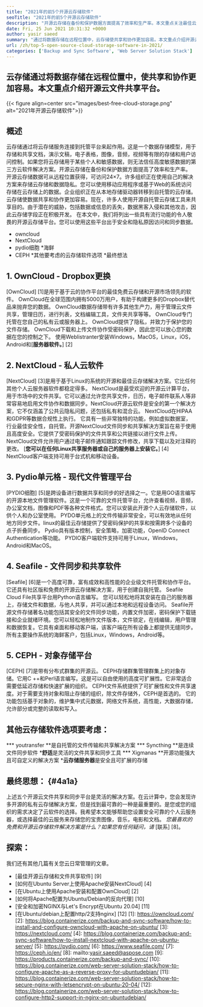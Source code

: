 ```yaml
---
title: "2021年的前5个开源云存储软件" 
seoTitle: "2021年的前5个开源云存储软件" 
description: "开源云存储在备份和保护数据方面提高了效率和生产率。本文重点关注最佳云存储应用程序" 
date: Fri, 25 Jun 2021 10:31:32 +0000
author: yasir saeed
summary: "通过将数据存储在远程位置中，云存储使共享和协作更加容易。本文重点介绍开源云文件共享平台。" 
url: /zh/top-5-open-source-cloud-storage-software-in-2021/
categories: ['Backup and Sync Software', 'Web Server Solution Stack']
---
```


## 云存储通过将数据存储在远程位置中，使共享和协作更加容易。本文重点介绍开源云文件共享平台。

{{< figure align=center src="images/best-free-cloud-storage.png" alt="2021年开源云存储软件">}}


## **概述**
云存储通过将云存储服务连接到托管平台来起作用。这是一个数据存储模型，用于存储和共享文档，演示文稿，电子表格，图像，音频，视频等有限的存储和用户访问控制。如果您将云存储用于某些个人和敏感数据，则无法信任高度敏感数据的第三方云软件解决方案。开源云存储在备份和保护数据方面提高了效率和生产率。
开源云存储数据可从远程位置获得，可访问24×7。许多组织正在使用自己的解决方案来存储云存储和数据隐私。您可以使用移动应用程序或基于Web的系统访问存储在云存储上的数据。企业组织正在从本地存储驱动器转移到自托管的云存储。云存储使数据共享和协作更加容易。现在，许多人使用开源自托管云存储工具来共享目的。由于潜在的威胁，包括数据或信息的丢失，数据黑客入侵和其他攻击，因此云存储字段正在积极开发。
在本文中，我们将列出一些具有流行功能的令人敬畏的开源云存储平台。您可以使用这些平台出于安全和隐私原因访问和同步数据。
  * owncloud
  * NextCloud
  * pydio细胞
  *海鲜
  * CEPH
  *其他要考虑的云存储软件选项
  *最终想法

## 1. OwnCloud  -  Dropbox更换
[OwnCloud] [1]是用于基于云的协作平台的最佳免费云存储和开源市场领先的软件。 OwnCloud在全球范围内拥有5000万用户，有助于构建更多的Dropbox替代品来抛弃您的数据。 OwnCloud数据存储带有许多其他生产力，用于管理云文件共享，管理日历，进行列表，文档编辑工具，文件夹共享等等。 OwnCloud专门托管在您自己的私有云或服务器上。 OwnCloud提供了隐私，并致力于保护您的文件存储。 OwnCloud下载和上传文件协作受密码保护，因此您可以放心您的数据在您的控制之下。
使用Weblistranter安装Windows，MacOS，Linux，iOS，Android和[**服务器软件。**] [2]

## 2. NextCloud  - 私人云软件
[NextCloud] [3]是用于基于Linux的系统的开源和最佳云存储解决方案。它比任何其他个人云服务器软件都稳定得多。 NextCloud是最受欢迎的开源云计算平台，用于市场中的文件共享。它可以通过允许您共享文件，日历，电子邮件联系人等非常容易地启用文件协作和数据同步。NextCloud开源云软件是安全的第一个解决方案，它不仅涵盖了公共云隐私问题，还包括私有和混合云。 NextCloud在HIPAA和GDPR等数据合规性上执行。
它具有一些非常独特的功能，例如虚拟数据室，行业最佳安全性，自托管。开源NextCloud文件同步和共享解决方案旨在易于使用且高度安全。它提供了受密码保护的文件共享和公共链接以进行文件上传。 NextCloud文件允许用户通过电子邮件通知跟踪文件修改，共享下载以及对注释的更改。 [**您可以在任何Linux共享服务器或自己的服务器上安装它。**] [4]
NextCloud客户端支持可用于台式机和移动设备。

## 3. Pydio单元格 - 现代文件管理平台
[PYDIO细胞] [5]是跨设备进行数据共享和同步的好选择之一。它是用GO语言编写的开源本地文件管理软件。这是一个可靠的文件托管平台，允许查看视频，音频，办公室文档，图像和PDF等各种文件格式。您可以安装此开源个人云存储软件，以供个人和办公室使用。 PYDO单元格上的文件传输非常安全，可以有效地从任何地方同步文件。linux的最佳云存储提供了受密码保护的共享和按需跨多个设备的点子折叠同步。 Pydio具有版本控制，安全策略，加密功能，OpenID Connect Authentication等功能。
PYDIO客户端软件支持可用于Linux，Windows，Android和MacOS。

## 4. Seafile  - 文件同步和共享软件
[Seafile] [6]是一个高度可靠，富有成效和高性能的企业级文件托管和协作平台。它还具有社区版和免费的开源云存储解决方案，用于创建自我托管。 Seafile Cloud File共享平台用Python语言编写。
您可以轻松地将其安装在自己的服务器上，存储文件和数据，与他人共享，并可以通过本地和远程设备访问。 Seafile开源文件存储著名功能包括其安全的文件同步功能，内置文件加密，密码保护下载链接和企业就绪环境。您可以轻松地制作文件版本，文件锁定，在线编辑，用户管理和数据恢复。它具有桌面和移动客户端，该客户端在所有设备上都提供无缝同步。
所有主要操作系统的海鲜客户，包括Linux，Windows，Android等。

## 5. CEPH  - 对象存储平台
[CEPH] [7]是带有分布式群集的开源云。 CEPH存储群集管理群集上的对象存储。它用C ++和Perl语言编写。这是可以自由使用的高度可扩展性。它非常适合需要低延迟存储和快速扩展的组织。 CEPH文件系统提供了可扩展性和文件共享速度。对于需要支持对象和阻止存储的组织，除文件存储外，CEPH是首选的。
它的功能包括基于对象的，维护集中式元数据，网络文件系统，高性能，大数据存储，允许部分或完整的读取和写入。

## 其他云存储软件选项要考虑：
  *** youtransfer **是自托管的文件传输和共享解决方案
  *** Syncthing **是连续文件同步软件
  ***舒适**是灵活的文件共享和同步工具
  *** Xigmanas **开源功能强大且可自定义的解决方案
  ***云存储服务器**是安全且可扩展的存储

## ****最终思想**：** {#4a1a}
上述五个开源云文件共享和同步平台是灵活的解决方案。在云计算中，您会发现许多开源的私有云存储解决方案，但是找到最可靠的一种是最重要的。是您或您的组织的需求决定了云软件的选择。我希望本文能够帮助您设置安全可靠的个人云服务器，或选择最佳的云服务来存储您的宝贵图像，音乐，电影和文档。
_您最喜欢的免费和开源云存储软件解决方案是什么？如果您有任何疑问，请_ [联系] [8]。

## 探索：
我们还有其他几篇有关您云日常管理的文章。
  * [最佳开源云存储和文件共享软件] [9]
  * [如何在Ubuntu Server上使用Apache安装NextCloud] [4]
  * [在Ubuntu上使用Apache安装和配置OwnCloud] [2]
  * [如何将Apache配置为Ubuntu/Debian的反向代理] [10]
  * [安全和加密NGINX与Let's Encrypt在Ubuntu 20.04] [11]
  * [在Ubuntu/debian上配置http/2支持nginx] [12]
[1]: https://owncloud.com/
[2]: https://blog.containerize.com/backup-and-sync-software/how-to-install-and-configure-owncloud-with-apache-on-ubuntu/
[3]: https://nextcloud.com/
[4]: https://blog.containerize.com/backup-and-sync-software/how-to-install-nextcloud-with-apache-on-ubuntu-server/
[5]: https://pydio.com/
[6]: https://www.seafile.com/
[7]: https://ceph.io/en/
[8]: mailto:yasir.saeed@aspose.com
[9]: https://products.containerize.com/backup-and-sync/
[10]: https://blog.containerize.com/web-server-solution-stack/how-to-configure-apache-as-a-reverse-proxy-for-ubuntudebian/
[11]: https://blog.containerize.com/web-server-solution-stack/how-to-secure-nginx-with-letsencrypt-on-ubuntu-20-04/
[12]: https://blog.containerize.com/web-server-solution-stack/how-to-configure-http2-support-in-nginx-on-ubuntudebian/
